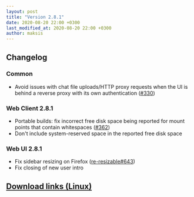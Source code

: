 ```yaml
---
layout: post
title: "Version 2.8.1"
date: 2020-08-20 22:00 +0300
last_modified_at: 2020-08-20 22:00 +0300
author: maksis
---
```


<!--more-->

## Changelog

### Common

- Avoid issues with chat file uploads/HTTP proxy requests when the UI is behind a reverse proxy with its own authentication ([#330](https://github.com/airdcpp-web/airdcpp-webclient/issues/330))

### Web Client 2.8.1

- Portable builds: fix incorrect free disk space being reported for mount points that contain whitespaces ([#362](https://github.com/airdcpp-web/airdcpp-webclient/issues/362))
- Don't include system-reserved space in the reported free disk space

### Web UI 2.8.1

- Fix sidebar resizing on Firefox ([re-resizable#643](https://github.com/bokuweb/re-resizable/issues/643))
- Fix closing of new user intro

## [Download links (Linux)](/docs/installation/linux-binaries.html)
